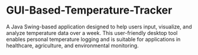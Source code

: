 # GUI-Based-Temperature-Tracker
A Java Swing-based application designed to help users input, visualize, and analyze temperature data over a week. This user-friendly desktop tool enables personal temperature logging and is suitable for applications in healthcare, agriculture, and environmental monitoring.
